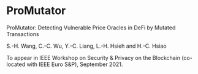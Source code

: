 # ProMutator

ProMutator: Detecting Vulnerable Price Oracles in DeFi by Mutated Transactions

S.-H. Wang, C.-C. Wu, Y.-C. Liang, L.-H. Hsieh and H.-C. Hsiao

To appear in IEEE Workshop on Security & Privacy on the Blockchain (co-located with IEEE Euro S&P), September 2021.
